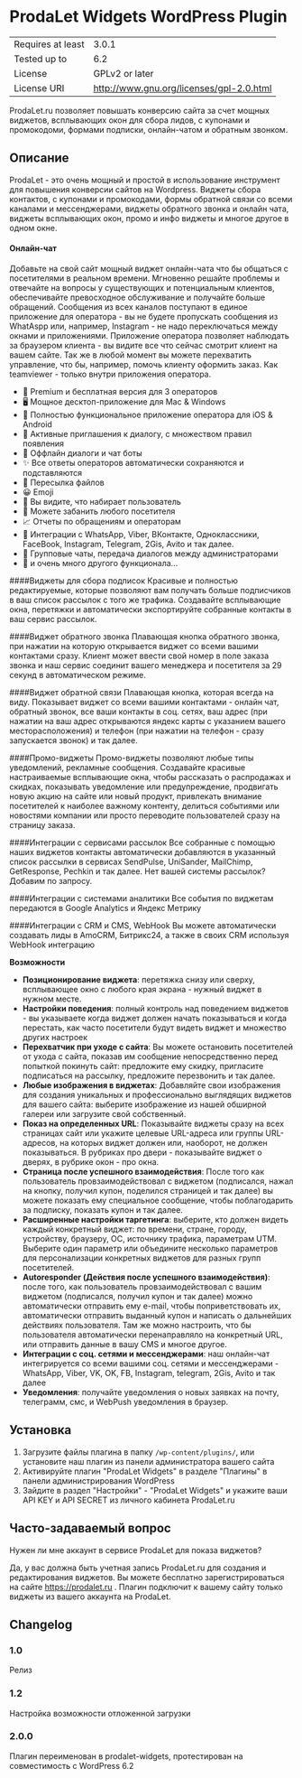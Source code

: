 # ProdaLet Widgets WordPress Plugin

| | |
| ------------- | ------------- |
| Requires at least | 3.0.1 |
| Tested up to | 6.2 |
| License | GPLv2 or later |
| License URI | http://www.gnu.org/licenses/gpl-2.0.html |

ProdaLet.ru позволяет повышать конверсию сайта за счет мощных виджетов, всплывающих окон для сбора лидов, с купонами и промокодоми, формами подписки, онлайн-чатом и обратным звонком.

## Описание
ProdaLet - это очень мощный и простой в использование инструмент для повышения конверсии сайтов на Wordpress. Виджеты сбора контактов, с купонами и промокодами, формы обратной связи со всеми каналами и мессенджерами, виджеты обратного звонка и онлайн чата, виджеты всплывающих окон, промо и инфо виджеты и многое другое в одном окне.

#### Онлайн-чат
Добавьте на свой сайт мощный виджет онлайн-чата что бы общаться с посетителями в реальном времени. Мгновенно решайте проблемы и отвечайте на вопросы у существующих и потенциальным клиентов, обеспечивайте превосходное обслуживание и получайте больше обращений.
Сообщения из всех каналов поступают в единое приложение для оператора - вы не будете пропускать сообщения из WhatAspp или, например, Instagram - не надо переключаться между окнами и приложениями.
Приложение оператора позволяет наблюдать за браузером клиента - вы видите все что сейчас смотрит клиент на вашем сайте. Так же в любой момент вы можете перехватить управление, что бы, например, помочь клиенту оформить заказ. Как teamviewer - только внутри приложения оператора.
- 💎 Premium и бесплатная версия для 3 операторов
- 🖥 Мощное десктоп-приложение для Mac & Windows
- 📱 Полностью функциональное приложение оператора для iOS & Android
- 💬 Активные приглашения к диалогу, с множеством правил появления
- 📧 Оффлайн диалоги и чат боты
- ✨ Все ответы операторов автоматически сохраняются и подставляются
- 📄 Пересылка файлов
- 😀 Emoji
- 🔎 Вы видите, что набирает пользователь
- 🚫 Можете забанить любого посетителя
- 📈 Отчеты по обращениям и операторам
- 📢 Интеграции с WhatsApp, Viber, ВКонтакте, Одноклассники, FaceBook, Instagram, Telegram, 2Gis, Avito и так далее.
- 👥 Групповые чаты, передача диалогов между администраторами
- 💯 и очень много другого функционала...

####Виджеты для сбора подписок
Красивые и полностью редактируемые, которые позволяют вам получать больше подписчиков в ваш список рассылок с того же трафика. Создавайте всплывающие окна, перетяжки и автоматически экспортируйте собранные контакты в ваш сервис рассылок.

####Виджет обратного звонка
Плавающая кнопка обратного звонка, при нажатии на которую открывается виджет со всеми вашими контактами сразу. Клиент может ввести свой номер в поле заказа звонка и наш сервис соединит вашего менеджера и посетителя за 29 секунд в автоматическом режиме.

####Виджет обратной связи
Плавающая кнопка, которая всегда на виду. Показывает виджет со всеми вашими контактами - онлайн чат, обратный звонок, все ваши контакты в соц. сетях, ваш адрес (при нажатии на ваш адрес открываются яндекс карты с указанием вашего месторасположения) и телефон (при нажатии на телефон - сразу запускается звонок) и так далее.

####Промо-виджеты
Промо-виджеты позволяют любые типы уведомлений, рекламные сообщения. Создавайте красивые настраиваемые всплывающие окна, чтобы рассказать о распродажах и скидках, показывать уведомление или предупреждение, продвигать новую акцию на сайте или новый продукт, привлекать внимание посетителей к наиболее важному контенту, делиться событиями или новостями компании или просто переводите пользователей сразу на страницу заказа.

####Интеграции с сервисами рассылок
Все собранные с помощью наших виджетов контакты автоматически добавляются в указанный список рассылки в сервисах SendPulse, UniSander, MailChimp, GetResponse, Pechkin и так далее. Нет вашей системы рассылок? Добавим по запросу.

####Интеграции с системами аналитики
Все события по виджетам передаются в Google Analytics и Яндекс Метрику

####Интеграции  с CRM и CMS, WebHook
Вы можете автоматически создавать лиды в AmoCRM, Битрикс24, а также в своих CRM используя WebHook интеграцию

**Возможности**

- **Позиционирование виджета**: перетяжка снизу или сверху, всплывающее окно с любого края экрана - нужный виджет в нужном месте.
- **Настройки поведения**: полный контроль над поведением виджетов - вы указываете когда виджет должен начать показываться и когда перестать, как часто посетители будут видеть виджет и множество других настроек
- **Перехватчик при уходе с сайта**: Вы можете остановить посетителей от ухода с сайта, показав им сообщение непосредственно перед попыткой покинуть сайт: предложите ему скидку, пригласите подписаться на рассылку, предложите перезвонить и так далее.
- **Любые изображения в виджетах**: Добавляйте свои изображения для создания уникальных и профессионально выглядящих виджетов для вашего сайта: выберите изображение из нашей обширной галереи или загрузите свой собственный.
- **Показ на определенных URL**: Показывайте виджеты сразу на всех страницах сайт или укажите целевые URL-адреса или группы URL-адресов, на которых виджет должен или, наоборот, не должен показываться. В рубриках про двери - показывайте виджет о дверях, в рубрике окон - про окна.
- **Страница после успешного взаимодействия**: После того как пользователь провзаимодействовал с виджетом (подписался, нажал на кнопку, получил купон, поделился страницей и так далее) вы можете показать ему специальное сообщение, чтобы поблагодарить за подписку, показать купон и так далее.
- **Расширенные настройки таргетинга**: выберите, кто должен видеть каждый конкретный виджет: по времени, стране, городу, устройству, браузеру, ОС, источнику трафика, параметрам UTM. Выберите один параметр или объедините несколько параметров для персонализации конкретных виджетов для разных групп посетителей.
- **Autoresponder (Действия после успешного взаимодействия)**: после того, как пользователь провзаимодействовал с вашим виджетом (подписался, получил купон и так далее) можно автоматически отправить ему e-mail, чтобы поприветствовать их, автоматически отправить выданный купон и написать о дальнейших действиях пользователя. Там же можно настроить, что бы пользователя автоматически перенаправляло на конкретный URL, или отправить данные в вашу CMS и многое другое.
- **Интеграции с соц. сетями и мессенджерами**: наш онлайн-чат интегрируется со всеми вашими соц. сетями и мессенджерами - WhatsApp, Viber, VK, OK, FB, Instagram, telegram, 2Gis, Avito и так далее
- **Уведомления**: получайте уведомления о новых заявках на почту, телеграмм, смс, и WebPush уведомления в браузер.


## Установка

1. Загрузите файлы плагина в папку `/wp-content/plugins/`, или установите наш плагин из панели администратора вашего сайта
2. Активируйте плагин "ProdaLet Widgets" в разделе "Плагины" в панели администрирования WordPress
3. Зайдите в раздел "Настройки" - "ProdaLet Widgets" и укажите ваши API KEY и API SECRET из личного кабинета ProdaLet.ru

## Часто-задаваемый вопрос
Нужен ли мне аккаунт в сервисе ProdaLet для показа виджетов?

Да, у вас должна быть учетная запись ProdaLet.ru для создания и редактирования виджетов. Вы можете бесплатно зарегистрироваться на сайте https://prodalet.ru .
Плагин подключит к вашему сайту только виджеты из вашего аккаунта на ProdaLet.

## Changelog

### 1.0
Релиз
### 1.2
Настройка возможности отложенной загрузки
### 2.0.0
Плагин переименован в prodalet-widgets, протестирован на совместимость с WordPress 6.2

